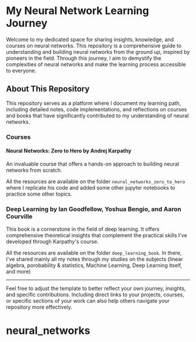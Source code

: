 # My Neural Network Learning Journey

Welcome to my dedicated space for sharing insights, knowledge, and courses on neural networks. This repository is a comprehensive guide to understanding and building neural networks from the ground up, inspired by pioneers in the field. Through this journey, I aim to demystify the complexities of neural networks and make the learning process accessible to everyone.

## About This Repository

This repository serves as a platform where I document my learning path, including detailed notes, code implementations, and reflections on courses and books that have significantly contributed to my understanding of neural networks.

### Courses

#### **Neural Networks: Zero to Hero** by Andrej Karpathy
 
An invaluable course that offers a hands-on approach to building neural networks from scratch.

All the resources are available on the folder `neural_networks_zero_to_hero` where I replicate his code and added some other jupyter notebooks to practice some other topics.

### **Deep Learning** by Ian Goodfellow, Yoshua Bengio, and Aaron Courville

This book is a cornerstone in the field of deep learning. It offers comprehensive theoretical insights that complement the practical skills I've developed through Karpathy's course.

All the resources are available on the folder `deep_learning_book`. In there, I've shared mainly all my notes through my studies on the subjects (linear algebra, porobability & statistics, Machine Learning, Deep Learning itself, and more)


---

Feel free to adjust the template to better reflect your own journey, insights, and specific contributions. Including direct links to your projects, courses, or specific sections of your work can also help others navigate your repository more effectively.
# neural_networks
